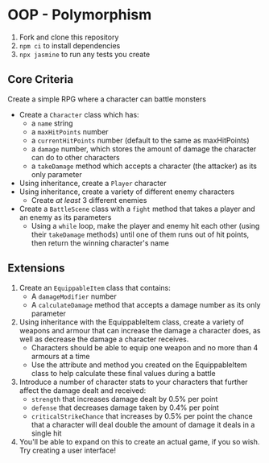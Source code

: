 # OOP - Polymorphism

1. Fork and clone this repository
2. `npm ci` to install dependencies
3. `npx jasmine` to run any tests you create

## Core Criteria

Create a simple RPG where a character can battle monsters

- Create a `Character` class which has:
    - a `name` string
    - a `maxHitPoints` number
    - a `currentHitPoints` number (default to the same as maxHitPoints)
    - a `damage` number, which stores the amount of damage the character can do to other characters
    - a `takeDamage` method which accepts a character (the attacker) as its only parameter
- Using inheritance, create a `Player` character
- Using inheritance, create a variety of different enemy characters
    - Create _at least_ 3 different enemies
- Create a `BattleScene` class with a `fight` method that takes a player and an enemy as its parameters
    - Using a `while` loop, make the player and enemy hit each other (using their `takeDamage` methods) until one of them runs out of hit points, then return the winning character's name

## Extensions

1. Create an `EquippableItem` class that contains:
    - A `damageModifier` number
    - A `calculateDamage` method that accepts a damage number as its only parameter
2. Using inheritance with the EquippableItem class, create a variety of weapons and armour that can increase the damage a character does, as well as decrease the damage a character receives.
    - Characters should be able to equip one weapon and no more than 4 armours at a time
    - Use the attribute and method you created on the EquippableItem class to help calculate these final values during a battle
3. Introduce a number of character stats to your characters that further affect the damage dealt and received:
    - `strength` that increases damage dealt by 0.5% per point
    - `defense` that decreases damage taken by 0.4% per point
    - `criticalStrikeChance` that increases by 0.5% per point the chance that a character will deal double the amount of damage it deals in a single hit
4. You'll be able to expand on this to create an actual game, if you so wish. Try creating a user interface!